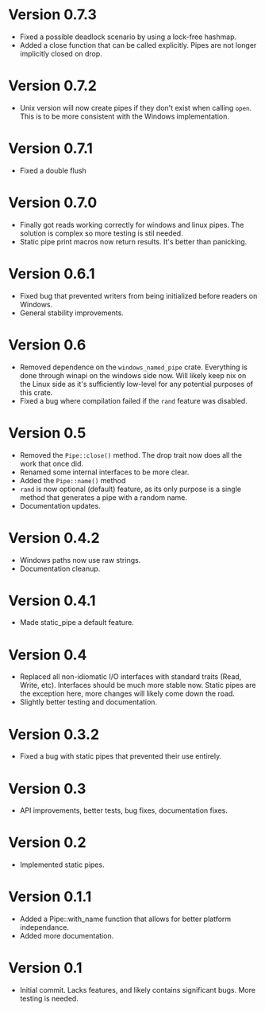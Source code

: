 # Version 0.7.3
- Fixed a possible deadlock scenario by using a lock-free hashmap.
- Added a close function that can be called explicitly. Pipes are not longer implicitly closed on drop.

# Version 0.7.2
- Unix version will now create pipes if they don't exist when calling `open`. This is to be more consistent with the Windows implementation.

# Version 0.7.1
- Fixed a double flush

# Version 0.7.0
- Finally got reads working correctly for windows and linux pipes. The solution is complex so more testing is stil needed.
- Static pipe print macros now return results. It's better than panicking.

# Version 0.6.1
- Fixed bug that prevented writers from being initialized before readers on Windows. 
- General stability improvements.

# Version 0.6
- Removed dependence on the `windows_named_pipe` crate. Everything is done through winapi on the windows side now. Will likely keep nix on the Linux side as it's sufficiently low-level for any potential purposes of this crate.
- Fixed a bug where compilation failed if the `rand` feature was disabled.

# Version 0.5
- Removed the `Pipe::close()` method. The drop trait now does all the work that once did.
- Renamed some internal interfaces to be more clear.
- Added the `Pipe::name()` method
- `rand` is now optional (default) feature, as its only purpose is a single method that generates a pipe with a random name.
- Documentation updates.

# Version 0.4.2
- Windows paths now use raw strings.
- Documentation cleanup.

# Version 0.4.1
- Made static_pipe a default feature.

# Version 0.4
- Replaced all non-idiomatic I/O interfaces with standard traits (Read, Write, etc). Interfaces should be much more stable now. Static pipes are the exception here, more changes will likely come down the road.
- Slightly better testing and documentation.

# Version 0.3.2
- Fixed a bug with static pipes that prevented their use entirely.

# Version 0.3
- API improvements, better tests, bug fixes, documentation fixes.

# Version 0.2
- Implemented static pipes.

# Version 0.1.1
- Added a Pipe::with_name function that allows for better platform independance.
- Added more documentation.

# Version 0.1
- Initial commit. Lacks features, and likely contains significant bugs. More testing is needed.